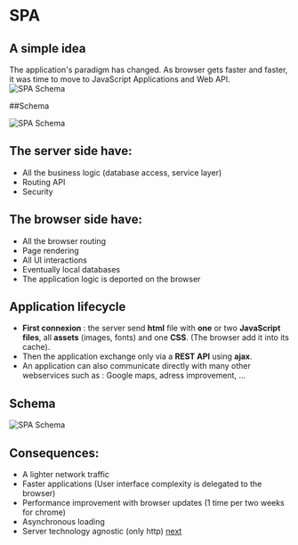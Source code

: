 # SPA

## A simple idea

The application's paradigm has changed.
As browser gets faster and faster, it was time to move to JavaScript Applications and Web API.
<br />
![SPA Schema](/images/ppt/FMK_HTML5/Slide12.png)

##Schema

![SPA Schema](/images/ppt/FMK_HTML5/Slide08.png)

## The server side have:

- All the  business logic (database access, service layer)
- Routing API
- Security

## The  browser side have:

- All the browser routing
- Page rendering
- All UI interactions
- Eventually local databases
- The application logic is deported on the browser

## Application lifecycle

- **First connexion** : the server send  **html** file with **one** or two **JavaScript files**, all **assets** (images, fonts) and  one **CSS**. (The browser add it into its cache).
- Then the application exchange only via a **REST API** using **ajax**.
- An application can also communicate directly with many other webservices such as : Google maps, adress improvement, ...

## Schema
![SPA Schema](/images/ppt/FMK_HTML5/Slide09.png)


## Consequences:

- A lighter network traffic
- Faster applications (User interface complexity is delegated to the browser)
- Performance improvement with browser updates (1 time per two weeks for chrome)
- Asynchronous loading
- Server technology agnostic (only http)
[next](/architecture/json.md)